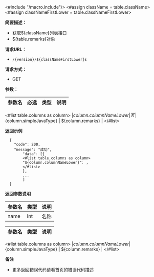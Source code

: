 <#include "/macro.include"/>
<#assign className = table.className>   
<#assign classNameFirstLower = table.classNameFirstLower>   
    
**简要描述：** 

- 获取${className}列表接口
- ${table.remarks}对象

**请求URL：** 
- ` /{version}/${classNameFirstLower}s `
  
**请求方式：**
- GET 

**参数：** 

|参数名|必选|类型|说明|
|:----    |:---|:----- |-----   |
<#list table.columns as column>
|${column.columnNameLower}     |否  |${column.simpleJavaType} | ${column.remarks}    |
</#list>

 **返回示例**

``` 
  {
  	"code": 200,
  	"message": "成功",
    	"data": [{
      	<#list table.columns as column>
      	"${column.columnNameLower}": ,
      	</#list>
    	},
    	...
    	]
  }
```

 **返回参数说明** 

|参数名|类型|说明|
|:-----  |:-----|-----                           |
|name |int   |名称  |

|参数名|类型|说明|
|:----  |:----- |-----   |
<#list table.columns as column>
|${column.columnNameLower}  |${column.simpleJavaType} | ${column.remarks}    |
</#list>

 **备注** 

- 更多返回错误代码请看首页的错误代码描述
